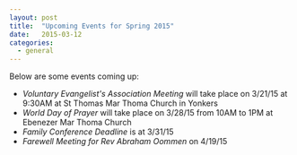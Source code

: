 ```yaml
---
layout: post
title:  "Upcoming Events for Spring 2015"
date:   2015-03-12 
categories: 
  - general
---
```

Below are some events coming up:

*	*Voluntary Evangelist's Association Meeting* will take place on 3/21/15 at 9:30AM at St Thomas Mar Thoma Church in Yonkers
*	*World Day of Prayer* will take place on 3/28/15 from 10AM to 1PM at Ebenezer Mar Thoma Church
*	*Family Conference Deadline* is at 3/31/15
*	*Farewell Meeting for Rev Abraham Oommen* on 4/19/15